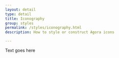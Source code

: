```yaml
---
layout: detail
type: detail
title: Iconography
group: styles
permalink: /styles/iconography.html
description: How to style or construct Agora icons

---
```


Text goes here
